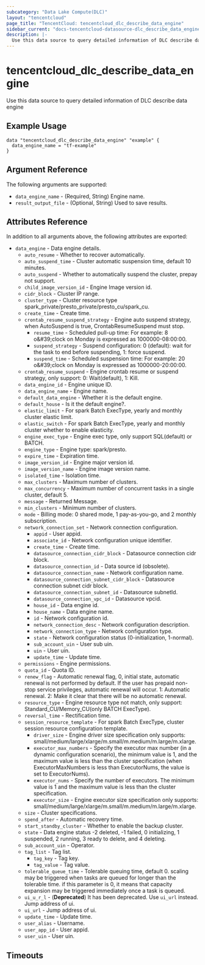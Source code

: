 ```yaml
---
subcategory: "Data Lake Compute(DLC)"
layout: "tencentcloud"
page_title: "TencentCloud: tencentcloud_dlc_describe_data_engine"
sidebar_current: "docs-tencentcloud-datasource-dlc_describe_data_engine"
description: |-
  Use this data source to query detailed information of DLC describe data engine
---
```


# tencentcloud_dlc_describe_data_engine

Use this data source to query detailed information of DLC describe data engine

## Example Usage

```hcl
data "tencentcloud_dlc_describe_data_engine" "example" {
  data_engine_name = "tf-example"
}
```

## Argument Reference

The following arguments are supported:

* `data_engine_name` - (Required, String) Engine name.
* `result_output_file` - (Optional, String) Used to save results.

## Attributes Reference

In addition to all arguments above, the following attributes are exported:

* `data_engine` - Data engine details.
  * `auto_resume` - Whether to recover automatically.
  * `auto_suspend_time` - Cluster automatic suspension time, default 10 minutes.
  * `auto_suspend` - Whether to automatically suspend the cluster, prepay not support.
  * `child_image_version_id` - Engine Image version id.
  * `cidr_block` - Cluster IP range.
  * `cluster_type` - Cluster resource type spark_private/presto_private/presto_cu/spark_cu.
  * `create_time` - Create time.
  * `crontab_resume_suspend_strategy` - Engine auto suspend strategy, when AutoSuspend is true, CrontabResumeSuspend must stop.
    * `resume_time` - Scheduled pull-up time: For example: 8 o&amp;#39;clock on Monday is expressed as 1000000-08:00:00.
    * `suspend_strategy` - Suspend configuration: 0 (default): wait for the task to end before suspending, 1: force suspend.
    * `suspend_time` - Scheduled suspension time: For example: 20 o&amp;#39;clock on Monday is expressed as 1000000-20:00:00.
  * `crontab_resume_suspend` - Engine crontab resume or suspend strategy, only support: 0: Wait(default), 1: Kill.
  * `data_engine_id` - Engine unique ID.
  * `data_engine_name` - Engine name.
  * `default_data_engine` - Whether it is the default engine.
  * `default_house` - Is it the default engine?.
  * `elastic_limit` - For spark Batch ExecType, yearly and monthly cluster elastic limit.
  * `elastic_switch` - For spark Batch ExecType, yearly and monthly cluster whether to enable elasticity.
  * `engine_exec_type` - Engine exec type, only support SQL(default) or BATCH.
  * `engine_type` - Engine type: spark/presto.
  * `expire_time` - Expiration time.
  * `image_version_id` - Engine major version id.
  * `image_version_name` - Engine image version name.
  * `isolated_time` - Isolation time.
  * `max_clusters` - Maximum number of clusters.
  * `max_concurrency` - Maximum number of concurrent tasks in a single cluster, default 5.
  * `message` - Returned Message.
  * `min_clusters` - Minimum number of clusters.
  * `mode` - Billing mode: 0 shared mode, 1 pay-as-you-go, and 2 monthly subscription.
  * `network_connection_set` - Network connection configuration.
    * `appid` - User appid.
    * `associate_id` - Network configuration unique identifier.
    * `create_time` - Create time.
    * `datasource_connection_cidr_block` - Datasource connection cidr block.
    * `datasource_connection_id` - Data source id (obsolete).
    * `datasource_connection_name` - Network configuration name.
    * `datasource_connection_subnet_cidr_block` - Datasource connection subnet cidr block.
    * `datasource_connection_subnet_id` - Datasource subnetId.
    * `datasource_connection_vpc_id` - Datasource vpcid.
    * `house_id` - Data engine id.
    * `house_name` - Data engine name.
    * `id` - Network configuration id.
    * `network_connection_desc` - Network configuration description.
    * `network_connection_type` - Network configuration type.
    * `state` - Network configuration status (0-initialization, 1-normal).
    * `sub_account_uin` - User sub uin.
    * `uin` - User uin.
    * `update_time` - Update time.
  * `permissions` - Engine permissions.
  * `quota_id` - Quota ID.
  * `renew_flag` - Automatic renewal flag, 0, initial state, automatic renewal is not performed by default. If the user has prepaid non-stop service privileges, automatic renewal will occur. 1: Automatic renewal. 2: Make it clear that there will be no automatic renewal.
  * `resource_type` - Engine resource type not match, only support: Standard_CU/Memory_CU(only BATCH ExecType).
  * `reversal_time` - Rectification time.
  * `session_resource_template` - For spark Batch ExecType, cluster session resource configuration template.
    * `driver_size` - Engine driver size specification only supports: small/medium/large/xlarge/m.small/m.medium/m.large/m.xlarge.
    * `executor_max_numbers` - Specify the executor max number (in a dynamic configuration scenario), the minimum value is 1, and the maximum value is less than the cluster specification (when ExecutorMaxNumbers is less than ExecutorNums, the value is set to ExecutorNums).
    * `executor_nums` - Specify the number of executors. The minimum value is 1 and the maximum value is less than the cluster specification.
    * `executor_size` - Engine executor size specification only supports: small/medium/large/xlarge/m.small/m.medium/m.large/m.xlarge.
  * `size` - Cluster specifications.
  * `spend_after` - Automatic recovery time.
  * `start_standby_cluster` - Whether to enable the backup cluster.
  * `state` - Data engine status -2 deleted, -1 failed, 0 initializing, 1 suspended, 2 running, 3 ready to delete, and 4 deleting.
  * `sub_account_uin` - Operator.
  * `tag_list` - Tag list.
    * `tag_key` - Tag key.
    * `tag_value` - Tag value.
  * `tolerable_queue_time` - Tolerable queuing time, default 0. scaling may be triggered when tasks are queued for longer than the tolerable time. if this parameter is 0, it means that capacity expansion may be triggered immediately once a task is queued.
  * `ui_u_r_l` - (**Deprecated**) It has been deprecated. Use `ui_url` instead. Jump address of ui.
  * `ui_url` - Jump address of ui.
  * `update_time` - Update time.
  * `user_alias` - Username.
  * `user_app_id` - User appid.
  * `user_uin` - User uin.


## Timeouts

<no value>


